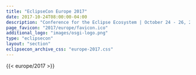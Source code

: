 ```yaml
---
title: "EclipseCon Europe 2017"
date: 2017-10-24T08:00:00-04:00
description: "Conference for the Eclipse Ecosystem | October 24 - 26, 2017 | LUDWIGSBURG, GERMANY"
page_favicon: "2017/europe/favicon.ico"
additional_logo: "images/osgi-logo.png"
type: "eclipsecon"
layout: "section"
eclipsecon_archive_css: "europe-2017.css"
---
```


{{< europe/2017 >}}
